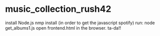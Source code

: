 # music_collection_rush42

install Node.js
nmp install (in order to get the javascript spotify)
run: node get_albums1.js
open frontend.html in the browser.
ta-da!!
